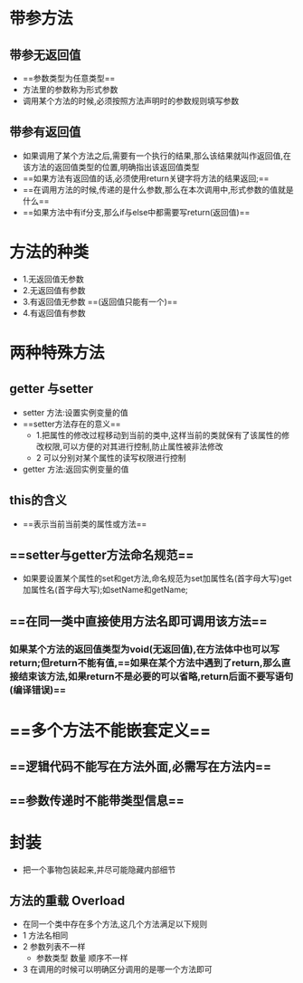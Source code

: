 # 带参方法
## 带参无返回值
* ==参数类型为任意类型==
* 方法里的参数称为形式参数
* 调用某个方法的时候,必须按照方法声明时的参数规则填写参数

## 带参有返回值
* 如果调用了某个方法之后,需要有一个执行的结果,那么该结果就叫作返回值,在该方法的返回值类型的位置,明确指出该返回值类型
* ==如果方法有返回值的话,必须使用return关键字将方法的结果返回;==
* ==在调用方法的时候,传递的是什么参数,那么在本次调用中,形式参数的值就是什么==
* ==如果方法中有if分支,那么if与else中都需要写return(返回值)==
# 方法的种类
* 1.无返回值无参数
* 2.无返回值有参数
* 3.有返回值无参数 ==(返回值只能有一个)==
* 4.有返回值有参数
# 两种特殊方法
## getter 与setter
* setter 方法:设置实例变量的值
* ==setter方法存在的意义==
  * 1.把属性的修改过程移动到当前的类中,这样当前的类就保有了该属性的修改权限,可以方便的对其进行控制,防止属性被非法修改
  * 2 可以分别对某个属性的读写权限进行控制
* getter 方法:返回实例变量的值
## this的含义
* ==表示当前当前类的属性或方法==
## ==setter与getter方法命名规范==
* 如果要设置某个属性的set和get方法,命名规范为set加属性名(首字母大写)get加属性名(首字母大写);如setName和getName;
## ==在同一类中直接使用方法名即可调用该方法==

### 如果某个方法的返回值类型为void(无返回值),在方法体中也可以写return;但return不能有值,==如果在某个方法中遇到了return,那么直接结束该方法,如果return不是必要的可以省略,return后面不要写语句(编译错误)==
# ==多个方法不能嵌套定义==
## ==逻辑代码不能写在方法外面,必需写在方法内==
## ==参数传递时不能带类型信息==

# 封装
* 把一个事物包装起来,并尽可能隐藏内部细节


## 方法的重载 Overload
* 在同一个类中存在多个方法,这几个方法满足以下规则
* 1 方法名相同
* 2 参数列表不一样
  * 参数类型 数量 顺序不一样
* 3 在调用的时候可以明确区分调用的是哪一个方法即可
